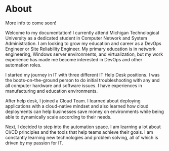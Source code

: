 <!-- title: About -->

# About

More info to come soon!

Welcome to my documentation! I currently attend Michigan Technological University as a dedicated student in Computer Network and System Administration. I am looking to grow my education and career as a DevOps Engineer or Site Reliability Engineer. My primary education is in network engineering, Windows server environments, and virtualization, but my work experience has made me become interested in DevOps and other automation roles.

I started my journey in IT with three different IT Help Desk positions. I was the boots-on-the-ground person to do initial troubleshooting with any and all computer hardware and software issues. I have experiences in manufacturing and education environments.

After help desk, I joined a Cloud Team. I learned about deploying applications with a cloud-native mindset and also learned how cloud deployments can help businesses save money on environments while being able to dynamically scale according to their needs.

Next, I decided to step into the automation space. I am learning a lot about CI/CD principles and the tools that help teams achieve their goals. I am constantly learning new technologies and problem solving, all of which is driven by my passion for IT.
